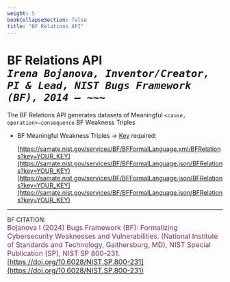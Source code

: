 ```yaml
---
weight: 5
bookCollapseSection: false
title: "BF Relations API"
---
```


<!-- Google tag (gtag.js) -->
<script async src="https://www.googletagmanager.com/gtag/js?id=G-PJ364XPP9F"></script>
<script>
  window.dataLayer = window.dataLayer || [];
  function gtag(){dataLayer.push(arguments);}
  gtag('js', new Date());

  gtag('config', 'G-PJ364XPP9F');
</script>

# BF Relations API <br/> _`Irena Bojanova, Inventor/Creator, PI & Lead, NIST Bugs Framework (BF), 2014 – ~~~`_

The BF Relations API generates datasets of Meaningful `<cause, operation>→consequence` BF Weakness Triples 
<!-- 
- BF Weakness Relations Excerpt &rarr; no Key required: 

  [https://samate.nist.gov/services/BF/BFFormalLanguage.xml/BFRelations](https://samate.nist.gov/services/BF/BFFormalLanguage.xml/Relations)<br/>
  [https://samate.nist.gov/services/BF/BFFormalLanguage.json/BFRelations](https://samate.nist.gov/services/BFFormalLanguage.json/Relations) -->

- BF Meaningful Weakness Triples &rarr; [Key](https://forms.gle/SRZyva5Vn1i4dQQ2A) required:

  [https://samate.nist.gov/services/BF/BFFormalLanguage.xml/BFRelations?key=YOUR_KEY](https://samate.nist.gov/services/BF/BFFormalLanguage.json/BFRelations?key=YOUR_KEY)<br/>
  [https://samate.nist.gov/services/BF/BFFormalLanguage.json/BFRelations?key=YOUR_KEY](https://samate.nist.gov/services/BF/BFFormalLanguage.json/BFRelations?key=YOUR_KEY)

_________________________________

BF CITATION: <br/>
<l style="font-size: 16px; color: #7D3368"> Bojanova I (2024) Bugs Framework (BF): Formalizing Cybersecurity Weaknesses and Vulnerabilities. (National Institute of Standards and Technology, Gaithersburg, MD), NIST Special Publication (SP), NIST SP 800-231. [https://doi.org/10.6028/NIST.SP.800-231](https://doi.org/10.6028/NIST.SP.800-231)</l>  <br/>